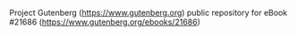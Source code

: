 Project Gutenberg (https://www.gutenberg.org) public repository for eBook #21686 (https://www.gutenberg.org/ebooks/21686)
